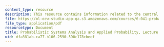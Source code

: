 ```yaml
---
content_type: resource
description: This resource contains information related to the central limit theorem.
file: https://ol-ocw-studio-app-qa.s3.amazonaws.com/courses/6-041-probabilistic-systems-analysis-and-applied-probability-fall-2010/dfa381abca77b1062590590c178cbeef_MIT6_041F10_L20.pdf
file_type: application/pdf
resourcetype: Document
title: Probabilistic Systems Analysis and Applied Probability, Lecture 20
uid: dfa381ab-ca77-b106-2590-590c178cbeef
---
```


